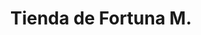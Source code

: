 ---
title: "Tienda de Fortuna M."
url: /santa-cruz-de-la-sierra/tienda-de-fortuna-m/
shop: comodidad
---